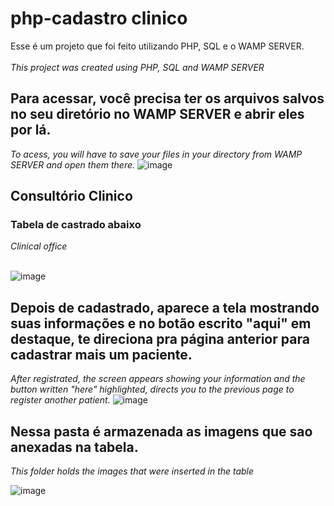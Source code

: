 # php-cadastro clinico
Esse é um projeto que foi feito utilizando PHP, SQL e o WAMP SERVER.     <br>                                                                                                   
*This project was created using PHP, SQL and WAMP SERVER*


## Para acessar, você precisa ter os arquivos salvos no seu diretório no WAMP SERVER e abrir eles por lá.

*To acess, you will have to save your files in your directory from WAMP SERVER and open them there.*
![image](https://user-images.githubusercontent.com/121894013/219904063-873f1fd8-c7d7-4733-be47-42fbfa3be922.png)


## Consultório Clinico 

### Tabela de castrado abaixo
*Clinical office*
<br><br>

![image](https://user-images.githubusercontent.com/121894013/219903878-c6893e44-803d-4cba-aff4-991e5624cd66.png)


## Depois de cadastrado, aparece a tela mostrando suas informações e no botão escrito "aqui" em destaque, te direciona pra página anterior para cadastrar mais um paciente.

*After registrated, the screen appears showing your information and the button written "here" highlighted, directs you to the previous page to register another patient.*
![image](https://user-images.githubusercontent.com/121894013/219903857-82e86461-91f2-46ee-b0ff-4eb451cf8091.png)

## Nessa pasta é armazenada as imagens que sao anexadas na tabela. <br>

*This folder holds the images that were inserted in the table*

![image](https://user-images.githubusercontent.com/121894013/219904177-2974a5c7-9322-421a-918f-b9f770d8c641.png)

